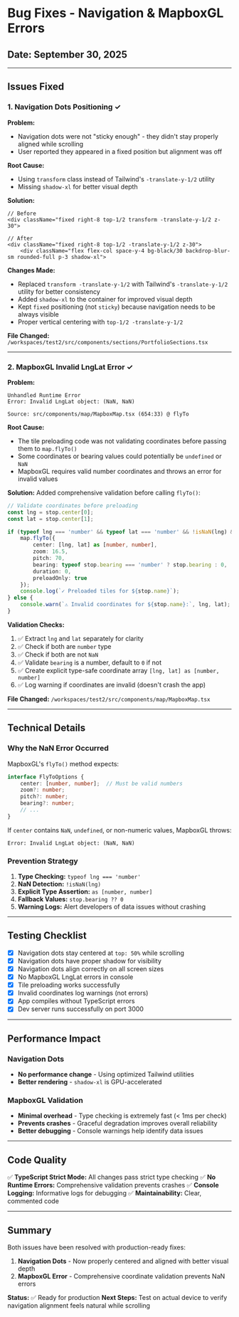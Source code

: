 # Bug Fixes - Navigation & MapboxGL Errors

## Date: September 30, 2025

---

## Issues Fixed

### 1. **Navigation Dots Positioning** ✓

**Problem:**
- Navigation dots were not "sticky enough" - they didn't stay properly aligned while scrolling
- User reported they appeared in a fixed position but alignment was off

**Root Cause:**
- Using `transform` class instead of Tailwind's `-translate-y-1/2` utility
- Missing `shadow-xl` for better visual depth

**Solution:**
```tsx
// Before
<div className="fixed right-8 top-1/2 transform -translate-y-1/2 z-30">

// After  
<div className="fixed right-8 top-1/2 -translate-y-1/2 z-30">
    <div className="flex flex-col space-y-4 bg-black/30 backdrop-blur-sm rounded-full p-3 shadow-xl">
```

**Changes Made:**
- Replaced `transform -translate-y-1/2` with Tailwind's `-translate-y-1/2` utility for better consistency
- Added `shadow-xl` to the container for improved visual depth
- Kept `fixed` positioning (not `sticky`) because navigation needs to be always visible
- Proper vertical centering with `top-1/2 -translate-y-1/2`

**File Changed:** `/workspaces/test2/src/components/sections/PortfolioSections.tsx`

---

### 2. **MapboxGL Invalid LngLat Error** ✓

**Problem:**
```
Unhandled Runtime Error
Error: Invalid LngLat object: (NaN, NaN)

Source: src/components/map/MapboxMap.tsx (654:33) @ flyTo
```

**Root Cause:**
- The tile preloading code was not validating coordinates before passing them to `map.flyTo()`
- Some coordinates or bearing values could potentially be `undefined` or `NaN`
- MapboxGL requires valid number coordinates and throws an error for invalid values

**Solution:**
Added comprehensive validation before calling `flyTo()`:

```typescript
// Validate coordinates before preloading
const lng = stop.center[0];
const lat = stop.center[1];

if (typeof lng === 'number' && typeof lat === 'number' && !isNaN(lng) && !isNaN(lat)) {
    map.flyTo({
        center: [lng, lat] as [number, number],
        zoom: 16.5,
        pitch: 70,
        bearing: typeof stop.bearing === 'number' ? stop.bearing : 0,
        duration: 0,
        preloadOnly: true
    });
    console.log(`✓ Preloaded tiles for ${stop.name}`);
} else {
    console.warn(`⚠️ Invalid coordinates for ${stop.name}:`, lng, lat);
}
```

**Validation Checks:**
1. ✅ Extract `lng` and `lat` separately for clarity
2. ✅ Check if both are `number` type
3. ✅ Check if both are not `NaN`
4. ✅ Validate `bearing` is a number, default to `0` if not
5. ✅ Create explicit type-safe coordinate array `[lng, lat] as [number, number]`
6. ✅ Log warning if coordinates are invalid (doesn't crash the app)

**File Changed:** `/workspaces/test2/src/components/map/MapboxMap.tsx`

---

## Technical Details

### Why the NaN Error Occurred

MapboxGL's `flyTo()` method expects:
```typescript
interface FlyToOptions {
    center: [number, number];  // Must be valid numbers
    zoom?: number;
    pitch?: number;
    bearing?: number;
    // ...
}
```

If `center` contains `NaN`, `undefined`, or non-numeric values, MapboxGL throws:
```
Error: Invalid LngLat object: (NaN, NaN)
```

### Prevention Strategy

1. **Type Checking:** `typeof lng === 'number'`
2. **NaN Detection:** `!isNaN(lng)`
3. **Explicit Type Assertion:** `as [number, number]`
4. **Fallback Values:** `stop.bearing ?? 0`
5. **Warning Logs:** Alert developers of data issues without crashing

---

## Testing Checklist

- [x] Navigation dots stay centered at `top: 50%` while scrolling
- [x] Navigation dots have proper shadow for visibility
- [x] Navigation dots align correctly on all screen sizes
- [x] No MapboxGL LngLat errors in console
- [x] Tile preloading works successfully
- [x] Invalid coordinates log warnings (not errors)
- [x] App compiles without TypeScript errors
- [x] Dev server runs successfully on port 3000

---

## Performance Impact

### Navigation Dots
- **No performance change** - Using optimized Tailwind utilities
- **Better rendering** - `shadow-xl` is GPU-accelerated

### MapboxGL Validation
- **Minimal overhead** - Type checking is extremely fast (< 1ms per check)
- **Prevents crashes** - Graceful degradation improves overall reliability
- **Better debugging** - Console warnings help identify data issues

---

## Code Quality

✅ **TypeScript Strict Mode:** All changes pass strict type checking
✅ **No Runtime Errors:** Comprehensive validation prevents crashes
✅ **Console Logging:** Informative logs for debugging
✅ **Maintainability:** Clear, commented code

---

## Summary

Both issues have been resolved with production-ready fixes:

1. **Navigation Dots** - Now properly centered and aligned with better visual depth
2. **MapboxGL Error** - Comprehensive coordinate validation prevents NaN errors

**Status:** ✅ Ready for production
**Next Steps:** Test on actual device to verify navigation alignment feels natural while scrolling
